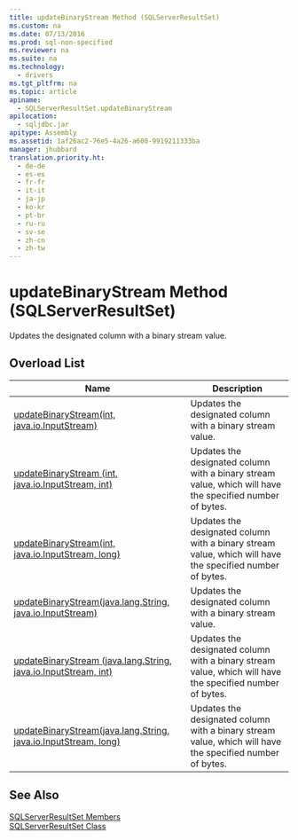```yaml
---
title: updateBinaryStream Method (SQLServerResultSet)
ms.custom: na
ms.date: 07/13/2016
ms.prod: sql-non-specified
ms.reviewer: na
ms.suite: na
ms.technology: 
  - drivers
ms.tgt_pltfrm: na
ms.topic: article
apiname: 
  - SQLServerResultSet.updateBinaryStream
apilocation: 
  - sqljdbc.jar
apitype: Assembly
ms.assetid: 1af26ac2-76e5-4a26-a600-9919211333ba
manager: jhubbard
translation.priority.ht: 
  - de-de
  - es-es
  - fr-fr
  - it-it
  - ja-jp
  - ko-kr
  - pt-br
  - ru-ru
  - sv-se
  - zh-cn
  - zh-tw
---
```

# updateBinaryStream Method (SQLServerResultSet)
  Updates the designated column with a binary stream value.  
  
## Overload List  
  
|Name|Description|  
|----------|-----------------|  
|[updateBinaryStream\(int, java.io.InputStream\)](../content/updateBinaryStream-Method--int--java.io.InputStream-.md)|Updates the designated column with a binary stream value.|  
|[updateBinaryStream \(int, java.io.InputStream, int\)](../content/updateBinaryStream-Method--int--java.io.InputStream--int-.md)|Updates the designated column with a binary stream value, which will have the specified number of bytes.|  
|[updateBinaryStream\(int, java.io.InputStream, long\)](../content/updateBinaryStream-Method--int--java.io.InputStream--long-.md)|Updates the designated column with a binary stream value, which will have the specified number of bytes.|  
|[updateBinaryStream\(java.lang.String, java.io.InputStream\)](../content/updateBinaryStream-Method--java.lang.String--java.io.InputStream-.md)|Updates the designated column with a binary stream value.|  
|[updateBinaryStream \(java.lang.String, java.io.InputStream, int\)](../content/updateBinaryStream-Method--java.lang.String--java.io.InputStream--int-.md)|Updates the designated column with a binary stream value, which will have the specified number of bytes.|  
|[updateBinaryStream\(java.lang.String, java.io.InputStream, long\)](../content/updateBinaryStream-Method--java.lang.String--java.io.InputStream--long-.md)|Updates the designated column with a binary stream value, which will have the specified number of bytes.|  
  
## See Also  
 [SQLServerResultSet Members](../content/SQLServerResultSet-Members.md)   
 [SQLServerResultSet Class](../content/SQLServerResultSet-Class.md)  
  
  
